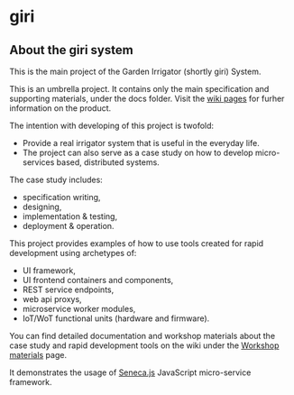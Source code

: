 giri
====

## About the giri system

This is the main project of the Garden Irrigator (shortly giri) System.

This is an umbrella project. It contains only the main specification and supporting materials, under the docs folder.
Visit the [wiki pages](https://github.com/tombenke/giri/wiki) for furher information on the product.

The intention with developing of this project is twofold:

- Provide a real irrigator system that is useful in the everyday life.
- The project can also serve as a case study on how to develop micro-services based, distributed systems.

The case study includes:

- specification writing,
- designing,
- implementation & testing,
- deployment & operation.

This project provides examples of how to use tools created for rapid development using archetypes of:

- UI framework,
- UI frontend containers and components,
- REST service endpoints,
- web api proxys,
- microservice worker modules,
- IoT/WoT functional units (hardware and firmware).

You can find detailed documentation and workshop materials about the case study and rapid development tools on the wiki under the [Workshop materials](https://github.com/tombenke/giri/wiki/wm) page.

It demonstrates the usage of [Seneca.js](http://senecajs.org) JavaScript micro-service framework.


